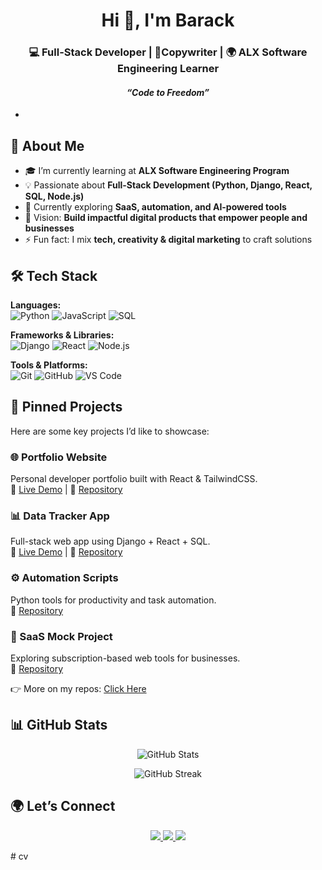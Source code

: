 
<h1 align="center">Hi 👋, I'm Barack</h1>
<h3 align="center">💻 Full-Stack Developer | 🚀Copywriter | 🌍 ALX Software Engineering Learner</h3>
<h4 align="center"><i>“Code to Freedom”</i></h4>

-
## 🙋 About Me
- 🎓 I’m currently learning at **ALX Software Engineering Program**  
- 💡 Passionate about **Full-Stack Development (Python, Django, React, SQL, Node.js)**  
- 🌱 Currently exploring **SaaS, automation, and AI-powered tools**  
- 🚀 Vision: **Build impactful digital products that empower people and businesses**  
- ⚡ Fun fact: I mix **tech, creativity & digital marketing** to craft solutions  

## 🛠️ Tech Stack

**Languages:**  
![Python](https://img.shields.io/badge/-Python-3776AB?logo=python&logoColor=white) 
![JavaScript](https://img.shields.io/badge/-JavaScript-F7DF1E?logo=javascript&logoColor=black) 
![SQL](https://img.shields.io/badge/-SQL-4479A1?logo=postgresql&logoColor=white)  

**Frameworks & Libraries:**  
![Django](https://img.shields.io/badge/-Django-092E20?logo=django&logoColor=white) 
![React](https://img.shields.io/badge/-React-61DAFB?logo=react&logoColor=black) 
![Node.js](https://img.shields.io/badge/-Node.js-339933?logo=node.js&logoColor=white)  

**Tools & Platforms:**  
![Git](https://img.shields.io/badge/-Git-F05032?logo=git&logoColor=white) 
![GitHub](https://img.shields.io/badge/-GitHub-181717?logo=github&logoColor=white) 
![VS Code](https://img.shields.io/badge/-VS%20Code-007ACC?logo=visual-studio-code&logoColor=white)  


## 🚀 Pinned Projects

Here are some key projects I’d like to showcase:

### 🌐 Portfolio Website  
Personal developer portfolio built with React & TailwindCSS.  
🔗 [Live Demo](#) | 📂 [Repository](https://github.com/baracodes/portfolio)

### 📊 Data Tracker App  
Full-stack web app using Django + React + SQL.  
🔗 [Live Demo](#) | 📂 [Repository](https://github.com/baracodes/data-tracker)

### ⚙️ Automation Scripts  
Python tools for productivity and task automation.  
📂 [Repository](https://github.com/baracodes/automation-scripts)

### 🛒 SaaS Mock Project  
Exploring subscription-based web tools for businesses.  
📂 [Repository](https://github.com/baracodes/saas-mock)

👉 More on my repos: [Click Here](https://github.com/baracodes?tab=repositories)


## 📊 GitHub Stats

<p align="center">
  <img src="https://github-readme-stats.vercel.app/api?username=baracodes&show_icons=true&theme=tokyonight" alt="GitHub Stats" />
</p>

<p align="center">
  <img src="https://github-readme-streak-stats.herokuapp.com/?user=baracodes&theme=tokyonight" alt="GitHub Streak" />
</p>

## 🌍 Let’s Connect
<p align="center">
  <a href="https://www.linkedin.com/in/barrack-dome-a71544310" target="_blank">
    <img src="https://img.shields.io/badge/-LinkedIn-0A66C2?logo=linkedin&logoColor=white" />
  </a>
  <a href="mailto:barrackdome45@gmail.com" target="_blank">
    <img src="https://img.shields.io/badge/-Email-D14836?logo=gmail&logoColor=white" />
  </a>
  <a href="https://twitter.com/barrackdome" target="_blank">
    <img src="https://img.shields.io/badge/-Twitter-1DA1F2?logo=twitter&logoColor=white" />
  </a>
</p>
# cv
